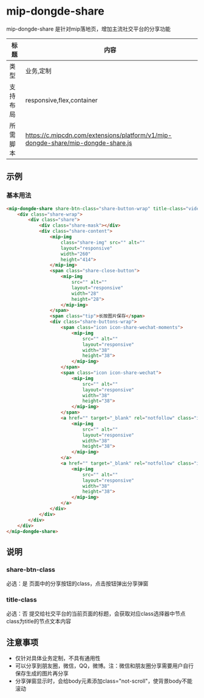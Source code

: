 # mip-dongde-share
mip-dongde-share 是针对mip落地页，增加主流社交平台的分享功能

标题|内容
----|----
类型|业务,定制
支持布局|responsive,flex,container
所需脚本|https://c.mipcdn.com/extensions/platform/v1/mip-dongde-share/mip-dongde-share.js

## 示例

### 基本用法
```html
<mip-dongde-share share-btn-class="share-button-wrap" title-class="video-title-wrap">
    <div class="share-wrap">
        <div class="share">
            <div class="share-mask"></div>
            <div class="share-content">
                <mip-img 
                    class="share-img" src="" alt=""
                    layout="responsive" 
                    width="260" 
                    height="414">
                </mip-img>
                <span class="share-close-button">
                    <mip-img 
                        src="" alt=""
                        layout="responsive" 
                        width="28" 
                        height="28">
                    </mip-img>
                </span>
                <span class="tip">长按图片保存</span>
                <div class="share-buttons-wrap">
                    <span class="icon icon-share-wechat-moments">
                        <mip-img 
                            src="" alt=""
                            layout="responsive" 
                            width="38" 
                            height="38">
                        </mip-img>
                    </span>
                    <span class="icon icon-share-wechat">
                        <mip-img 
                            src="" alt=""
                            layout="responsive" 
                            width="38" 
                            height="38">
                        </mip-img>
                    </span>
                    <a href="" target="_blank" rel="notfollow" class="icon icon-share-qzone">
                        <mip-img 
                            src="" alt=""
                            layout="responsive" 
                            width="38" 
                            height="38">
                        </mip-img>
                    </a>
                    <a href="" target="_blank" rel="notfollow" class="icon icon-share-weibo">
                        <mip-img 
                            src="" alt=""
                            layout="responsive" 
                            width="38" 
                            height="38">
                        </mip-img>
                    </a>
                </div>
            </div>
        </div>
    </div>
</mip-dongde-share>
``` 

## 说明
       
### share-btn-class
必选：是
页面中的分享按钮的class，点击按钮弹出分享弹窗

### title-class
必选：否
提交给社交平台的当前页面的标题，会获取对应class选择器中节点class为title的节点文本内容

## 注意事项  
- 仅针对具体业务定制，不具有通用性
- 可以分享到朋友圈，微信，QQ，微博。注：微信和朋友圈分享需要用户自行保存生成的图片再分享
- 分享弹窗显示时，会给body元素添加class="not-scroll"，使背景body不能滚动
